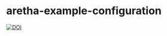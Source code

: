 # aretha-example-configuration

[![DOI](https://zenodo.org/badge/12463/aretha-hep/aretha-example-configuration.svg)](https://zenodo.org/badge/latestdoi/12463/aretha-hep/aretha-example-configuration)

